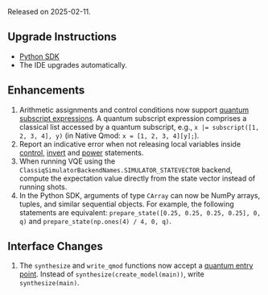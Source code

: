 Released on 2025-02-11.

## Upgrade Instructions

-   [Python SDK](../classiq_101/registration_installations.md/#platform-version-updates)
-   The IDE upgrades automatically.

## Enhancements

1. Arithmetic assignments and control conditions now support [quantum subscript
   expressions](https://docs.classiq.io/latest/qmod-reference/language-reference/statements/numeric-assignment/#path-operators).
   A quantum subscript expression comprises a classical list accessed by a quantum
   subscript, e.g., `x |= subscript([1, 2, 3, 4], y)`
   (in Native Qmod: `x = [1, 2, 3, 4][y];`).
2. Report an indicative error when not releasing local variables inside
   [control](../qmod-reference/language-reference/statements/control.md),
   [invert](../qmod-reference/language-reference/statements/invert.md) and
   [power](../qmod-reference/language-reference/statements/power.md) statements.
3. When running VQE using the `ClassiqSimulatorBackendNames.SIMULATOR_STATEVECTOR` backend,
   compute the expectation value directly from the state vector instead of running shots.
4. In the Python SDK, arguments of type `CArray` can now be NumPy arrays, tuples, and
   similar sequential objects. For example, the following statements are
   equivalent:
   `prepare_state([0.25, 0.25, 0.25, 0.25], 0, q)` and
   `prepare_state(np.ones(4) / 4, 0, q)`.

## Interface Changes

1. The `synthesize` and `write_qmod` functions now accept a
   [quantum entry point](https://docs.classiq.io/latest/qmod-reference/language-reference/quantum-entry-point/?h=quantum+entry+point#model-outputs).
   Instead of `synthesize(create_model(main))`, write `synthesize(main)`.
